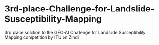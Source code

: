 # 3rd-place-Challenge-for-Landslide-Susceptibility-Mapping
3rd place solution to the GEO-AI Challenge for Landslide Susceptibility Mapping competition by ITU on Zindi!
